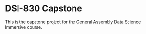 # DSI-830 Capstone

This is the capstone project for the General Assembly Data Science Immersive course.